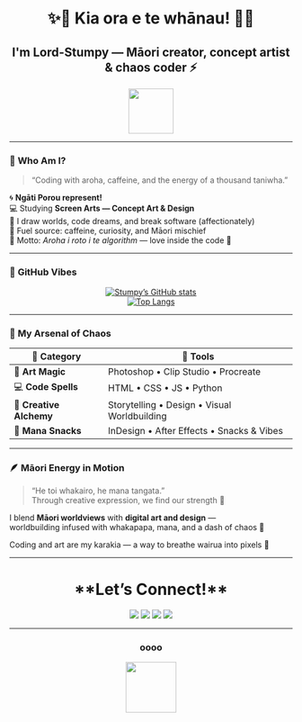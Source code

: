 <!-- 🌺💫 LORD-STUMPY README: chaos, aroha, and code 💫🌺 -->

<h1 align="center">
✨💖 Kia ora e te whānau! 💖✨  
</h1>

<h2 align="center">
I'm <b>Lord-Stumpy</b> — Māori creator, concept artist & chaos coder ⚡  
</h2>

<p align="center">
<img src="https://media.tenor.com/Z8z5H0Yx1GAAAAAd/rainbow-cat.gif" width="80" />
</p>

---

### 🌈 **Who Am I?**
> “Coding with aroha, caffeine, and the energy of a thousand taniwha.”

🌀 **Ngāti Porou represent!**  
💻 Studying **Screen Arts — Concept Art & Design**  
🎨 I draw worlds, code dreams, and break software (affectionately)  
🍵 Fuel source: caffeine, curiosity, and Māori mischief  
💫 Motto: *Aroha i roto i te algorithm* — love inside the code 💖  

---

### 🌸 **GitHub Vibes**
<div align="center">

[![Stumpy’s GitHub stats](https://github-readme-stats.vercel.app/api?username=Lord-Stumpy&show_icons=true&theme=tokyonight&title_color=ff9ff3&icon_color=f368e0&bg_color=000000&hide_border=true)](https://github.com/Lord-Stumpy)  
[![Top Langs](https://github-readme-stats.vercel.app/api/top-langs/?username=Lord-Stumpy&layout=compact&theme=tokyonight&title_color=ff9ff3&bg_color=000000&hide_border=true)](https://github.com/Lord-Stumpy)

</div>

---

### 💅 **My Arsenal of Chaos**

| 🌟 Category | 💼 Tools |
|--------------|----------|
| 🎨 **Art Magic** | Photoshop • Clip Studio • Procreate |
| 💻 **Code Spells** | HTML • CSS • JS • Python |
| 🌌 **Creative Alchemy** | Storytelling • Design • Visual Worldbuilding |
| 🍪 **Mana Snacks** | InDesign • After Effects • Snacks & Vibes |

---

### 🪶 **Māori Energy in Motion**
> “He toi whakairo, he mana tangata.”  
> Through creative expression, we find our strength 🌺  

I blend **Māori worldviews** with **digital art and design** —  
worldbuilding infused with whakapapa, mana, and a dash of chaos 💫  

Coding and art are my karakia — a way to breathe wairua into pixels 🌊  

---
<h1 align="center">
**Let’s Connect!**
</h1>

<p align="center">
<a href="https://github.com/Lord-Stumpy"><img src="https://img.shields.io/badge/GitHub-Lord--Stumpy-ff79c6?style=for-the-badge&logo=github" /></a>
<a href="#"><img src="https://img.shields.io/badge/Ngāti%20Porou%20Pride-💙🖤💙-ff9ff3?style=for-the-badge" /></a>
<a href="#"><img src="https://img.shields.io/badge/Caffeine-Powered☕-f368e0?style=for-the-badge" /></a>
<a href="#"><img src="https://img.shields.io/badge/Chaos-Certified🔥-8be9fd?style=for-the-badge" /></a>
</p>

---

<h3 align="center">
oooo
</h3>

<p align="center">
<img src="https://media.tenor.com/47ZyCKP2cFIAAAAi/cute.gif" width="90" />
</p>
